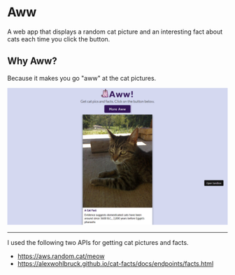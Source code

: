 # Aww
A web app that displays a random cat picture and an interesting fact about cats each time you click the button. 

## Why Aww?

Because it makes you go "aww" at the cat pictures. 

<img src="./screenshot.png">

---

I used the following two APIs for getting cat pictures and facts. 

- https://aws.random.cat/meow
- https://alexwohlbruck.github.io/cat-facts/docs/endpoints/facts.html

